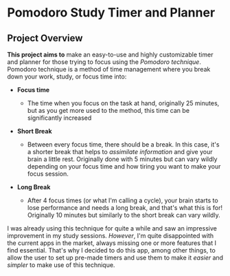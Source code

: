 # Pomodoro Study Timer and Planner

## Project Overview

 **This project aims to** make an easy-to-use and highly customizable timer and planner for those trying to focus using 
 the *Pomodoro technique*. Pomodoro technique is a method of time management where you break down your work, study, or 
 focus time into:

- **Focus time**
   - The time when you focus on the task at hand, originally 25 minutes, but as you get more used to the method, this time
   can be significantly increased
   
- **Short Break**
   -  Between every focus time, there should be a break. In this case, it's a shorter break that helps to *assimilate 
    information* and give your brain a little rest. Originally done with 5 minutes but can vary wildly depending on your 
    focus time and how tiring you want to make your focus session.
    
- **Long Break**
    - After 4 focus times (or what I'm calling a cycle), your brain starts to lose performance and needs a long break,
    and that's what this is for! Originally 10 minutes but similarly to the short break can vary wildly. 

 I was already using this technique for quite a while and saw an impressive improvement in my study sessions. *However*, 
 I'm quite disappointed with the current apps in the market, always missing one or more features that I find essential. 
 That's why I decided to do this app, among other things, to allow the user to set up pre-made timers and use them to 
 make it *easier* and *simpler* to make use of this technique.
 